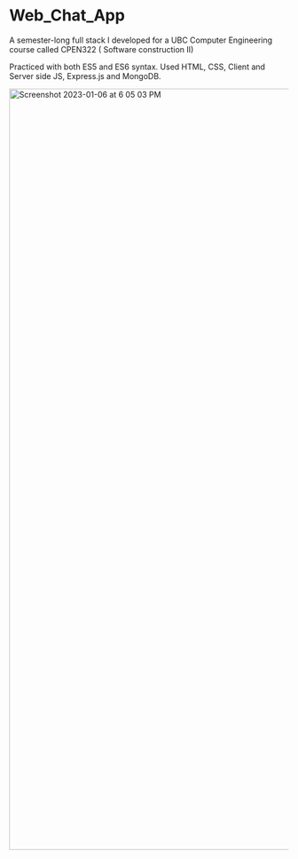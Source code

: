 # Web_Chat_App
A semester-long full stack I developed for a UBC Computer Engineering course called CPEN322 ( Software construction II) 

Practiced with both ES5 and ES6 syntax. Used HTML, CSS, Client and Server side JS, Express.js and MongoDB.

<img width="1371" alt="Screenshot 2023-01-06 at 6 05 03 PM" src="https://user-images.githubusercontent.com/66461376/211126607-43d4778a-14f5-4a5b-942c-665d354e4c38.png">
